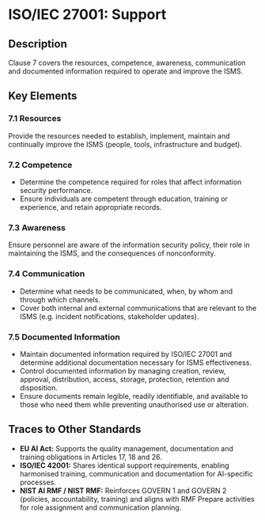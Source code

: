 # ISO/IEC 27001: Support

## Description

Clause 7 covers the resources, competence, awareness, communication and documented information required to operate and improve the ISMS.

## Key Elements

### 7.1 Resources

Provide the resources needed to establish, implement, maintain and continually improve the ISMS (people, tools, infrastructure and budget).

### 7.2 Competence

* Determine the competence required for roles that affect information security performance.
* Ensure individuals are competent through education, training or experience, and retain appropriate records.

### 7.3 Awareness

Ensure personnel are aware of the information security policy, their role in maintaining the ISMS, and the consequences of nonconformity.

### 7.4 Communication

* Determine what needs to be communicated, when, by whom and through which channels.
* Cover both internal and external communications that are relevant to the ISMS (e.g. incident notifications, stakeholder updates).

### 7.5 Documented Information

* Maintain documented information required by ISO/IEC 27001 and determine additional documentation necessary for ISMS effectiveness.
* Control documented information by managing creation, review, approval, distribution, access, storage, protection, retention and disposition.
* Ensure documents remain legible, readily identifiable, and available to those who need them while preventing unauthorised use or alteration.

## Traces to Other Standards

* **EU AI Act:** Supports the quality management, documentation and training obligations in Articles 17, 18 and 26.
* **ISO/IEC 42001:** Shares identical support requirements, enabling harmonised training, communication and documentation for AI-specific processes.
* **NIST AI RMF / NIST RMF:** Reinforces GOVERN 1 and GOVERN 2 (policies, accountability, training) and aligns with RMF Prepare activities for role assignment and communication planning.

